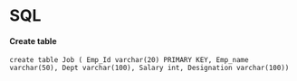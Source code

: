# SQL

#### Create table 
    create table Job ( Emp_Id varchar(20) PRIMARY KEY, Emp_name varchar(50), Dept varchar(100), Salary int, Designation varchar(100))
